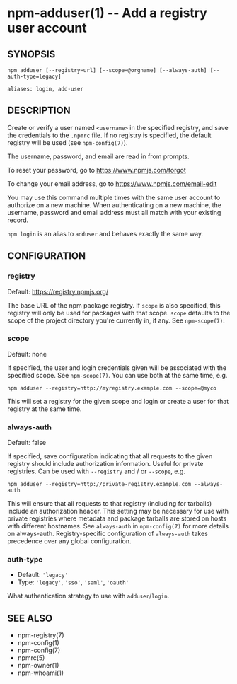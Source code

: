 npm-adduser(1) -- Add a registry user account
=============================================

## SYNOPSIS

    npm adduser [--registry=url] [--scope=@orgname] [--always-auth] [--auth-type=legacy]

    aliases: login, add-user

## DESCRIPTION

Create or verify a user named `<username>` in the specified registry, and
save the credentials to the `.npmrc` file. If no registry is specified,
the default registry will be used (see `npm-config(7)`).

The username, password, and email are read in from prompts.

To reset your password, go to <https://www.npmjs.com/forgot>

To change your email address, go to <https://www.npmjs.com/email-edit>

You may use this command multiple times with the same user account to
authorize on a new machine.  When authenticating on a new machine,
the username, password and email address must all match with
your existing record.

`npm login` is an alias to `adduser` and behaves exactly the same way.

## CONFIGURATION

### registry

Default: https://registry.npmjs.org/

The base URL of the npm package registry. If `scope` is also specified,
this registry will only be used for packages with that scope. `scope` defaults
to the scope of the project directory you're currently in, if any. See `npm-scope(7)`.

### scope

Default: none

If specified, the user and login credentials given will be associated
with the specified scope. See `npm-scope(7)`. You can use both at the same time,
e.g.

    npm adduser --registry=http://myregistry.example.com --scope=@myco

This will set a registry for the given scope and login or create a user for
that registry at the same time.

### always-auth

Default: false

If specified, save configuration indicating that all requests to the given
registry should include authorization information. Useful for private
registries. Can be used with `--registry` and / or `--scope`, e.g.

    npm adduser --registry=http://private-registry.example.com --always-auth

This will ensure that all requests to that registry (including for tarballs)
include an authorization header. This setting may be necessary for use with
private registries where metadata and package tarballs are stored on hosts with
different hostnames. See `always-auth` in `npm-config(7)` for more details on
always-auth. Registry-specific configuration of `always-auth` takes precedence
over any global configuration.

### auth-type

* Default: `'legacy'`
* Type: `'legacy'`, `'sso'`, `'saml'`, `'oauth'`

What authentication strategy to use with `adduser`/`login`.

## SEE ALSO

* npm-registry(7)
* npm-config(1)
* npm-config(7)
* npmrc(5)
* npm-owner(1)
* npm-whoami(1)

